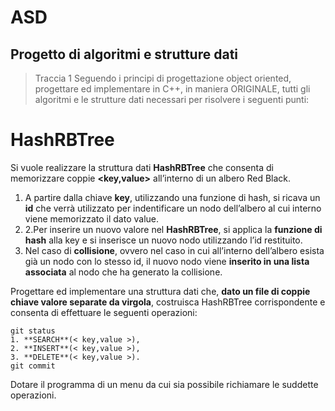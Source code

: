 # ASD
## Progetto di algoritmi e strutture dati
> Traccia 1
Seguendo i principi di progettazione object oriented, progettare ed implementare in C++, in maniera ORIGINALE, tutti gli algoritmi e le strutture dati necessari per risolvere i seguenti punti:

# HashRBTree

Si vuole realizzare la struttura dati **HashRBTree** che consenta di memorizzare coppie **<key,value>** all’interno di un albero Red Black.
1. A partire dalla chiave **key**, utilizzando una funzione di hash, si ricava un **id** che verrà utilizzato per indentificare un nodo dell’albero al cui interno viene memorizzato il dato value.
2. 2.Per inserire un nuovo valore nel **HashRBTree**, si applica la **funzione di hash** alla key e si inserisce un nuovo nodo utilizzando l’id restituito.
3. Nel caso di **collisione**, ovvero nel caso in cui all’interno dell’albero esista già un nodo con lo stesso id, il nuovo nodo viene **inserito in una lista associata** al nodo che ha generato la collisione.

Progettare ed implementare una struttura dati che, **dato un file di coppie chiave valore separate da virgola**, costruisca HashRBTree corrispondente e consenta di effettuare le seguenti operazioni:

```
git status
1. **SEARCH**(< key,value >),
2. **INSERT**(< key,value >), 
3. **DELETE**(< key,value >).
git commit
```

Dotare il programma di un menu da cui sia possibile richiamare le suddette operazioni.
